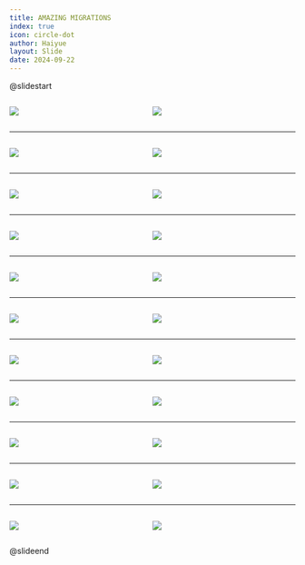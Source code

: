 ```yaml
---
title: AMAZING MIGRATIONS
index: true
icon: circle-dot
author: Haiyue
layout: Slide
date: 2024-09-22
---
```

 
@slidestart

<div style="display:flex">
<div style="flex:1">

![](https://raw.githubusercontent.com/yclord/reading/refs/heads/master/english/Level-Z/AMAZING%20MIGRATIONS/001.webp)
</div>
<div style="flex:1">

![](https://raw.githubusercontent.com/yclord/reading/refs/heads/master/english/Level-Z/AMAZING%20MIGRATIONS/002.webp)
</div>
</div>

---

<div style="display:flex">
<div style="flex:1">

![](https://raw.githubusercontent.com/yclord/reading/refs/heads/master/english/Level-Z/AMAZING%20MIGRATIONS/003.webp)
</div>
<div style="flex:1">

![](https://raw.githubusercontent.com/yclord/reading/refs/heads/master/english/Level-Z/AMAZING%20MIGRATIONS/004.webp)
</div>
</div>

---

<div style="display:flex">
<div style="flex:1">

![](https://raw.githubusercontent.com/yclord/reading/refs/heads/master/english/Level-Z/AMAZING%20MIGRATIONS/005.webp)
</div>
<div style="flex:1">

![](https://raw.githubusercontent.com/yclord/reading/refs/heads/master/english/Level-Z/AMAZING%20MIGRATIONS/006.webp)
</div>
</div>

---

<div style="display:flex">
<div style="flex:1">

![](https://raw.githubusercontent.com/yclord/reading/refs/heads/master/english/Level-Z/AMAZING%20MIGRATIONS/007.webp)
</div>
<div style="flex:1">

![](https://raw.githubusercontent.com/yclord/reading/refs/heads/master/english/Level-Z/AMAZING%20MIGRATIONS/008.webp)
</div>
</div>

---

<div style="display:flex">
<div style="flex:1">

![](https://raw.githubusercontent.com/yclord/reading/refs/heads/master/english/Level-Z/AMAZING%20MIGRATIONS/009.webp)
</div>
<div style="flex:1">

![](https://raw.githubusercontent.com/yclord/reading/refs/heads/master/english/Level-Z/AMAZING%20MIGRATIONS/010.webp)
</div>
</div>

---

<div style="display:flex">
<div style="flex:1">

![](https://raw.githubusercontent.com/yclord/reading/refs/heads/master/english/Level-Z/AMAZING%20MIGRATIONS/011.webp)
</div>
<div style="flex:1">

![](https://raw.githubusercontent.com/yclord/reading/refs/heads/master/english/Level-Z/AMAZING%20MIGRATIONS/012.webp)
</div>
</div>

---

<div style="display:flex">
<div style="flex:1">

![](https://raw.githubusercontent.com/yclord/reading/refs/heads/master/english/Level-Z/AMAZING%20MIGRATIONS/013.webp)
</div>
<div style="flex:1">

![](https://raw.githubusercontent.com/yclord/reading/refs/heads/master/english/Level-Z/AMAZING%20MIGRATIONS/014.webp)
</div>
</div>

---

<div style="display:flex">
<div style="flex:1">

![](https://raw.githubusercontent.com/yclord/reading/refs/heads/master/english/Level-Z/AMAZING%20MIGRATIONS/015.webp)
</div>
<div style="flex:1">

![](https://raw.githubusercontent.com/yclord/reading/refs/heads/master/english/Level-Z/AMAZING%20MIGRATIONS/016.webp)
</div>
</div>

---

<div style="display:flex">
<div style="flex:1">

![](https://raw.githubusercontent.com/yclord/reading/refs/heads/master/english/Level-Z/AMAZING%20MIGRATIONS/017.webp)
</div>
<div style="flex:1">

![](https://raw.githubusercontent.com/yclord/reading/refs/heads/master/english/Level-Z/AMAZING%20MIGRATIONS/018.webp)
</div>
</div>

---

<div style="display:flex">
<div style="flex:1">

![](https://raw.githubusercontent.com/yclord/reading/refs/heads/master/english/Level-Z/AMAZING%20MIGRATIONS/019.webp)
</div>
<div style="flex:1">

![](https://raw.githubusercontent.com/yclord/reading/refs/heads/master/english/Level-Z/AMAZING%20MIGRATIONS/020.webp)
</div>
</div>

---

<div style="display:flex">
<div style="flex:1">

![](https://raw.githubusercontent.com/yclord/reading/refs/heads/master/english/Level-Z/AMAZING%20MIGRATIONS/021.webp)
</div>
<div style="flex:1">

![](https://raw.githubusercontent.com/yclord/reading/refs/heads/master/english/Level-Z/AMAZING%20MIGRATIONS/022.webp)
</div>
</div>

@slideend